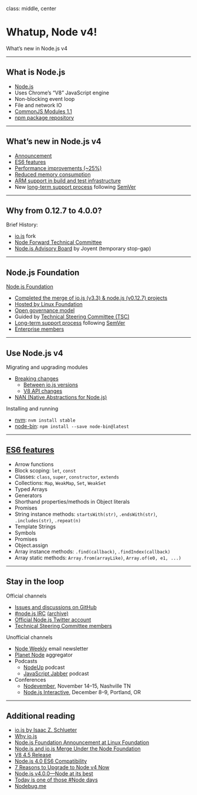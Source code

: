 class: middle, center

Whatup, Node v4!
===============

What’s new in Node.js v4

---

## What is Node.js

- [Node.js](http://nodejs.org)
- Uses Chrome’s “V8” JavaScript engine
- Non-blocking event loop
- File and network IO
- [CommonJS Modules 1.1](http://wiki.commonjs.org/wiki/Modules/1.1)
- [npm package repository](npmjs.com)

---

## What’s new in Node.js v4

- [Announcement](https://nodejs.org/en/blog/release/v4.0.0/)
- [ES6 features](https://nodejs.org/en/docs/es6/)
- [Performance improvements (~25%)](http://apmblog.dynatrace.com/2015/09/05/all-you-need-to-know-about-node-js-4-0/)
- [Reduced memory consumption](https://github.com/nodejs/node/issues/2522#issuecomment-138501907)
- [ARM support in build and test infrastructure](https://github.com/nodejs/build)
- New [long-term support process](https://github.com/nodejs/LTS/#nodejs-long-term-support-working-group) following [SemVer](http://semver.org/)
 
---

## Why from 0.12.7 to 4.0.0?

Brief History:

- [io.js](http://blog.izs.me/post/104685388058/iojs) fork
- [Node Forward Technical Committee](http://nodeforward.org/)
- [Node.js Advisory Board](https://www.joyent.com/blog/node-js-advisory-board) by Joyent (temporary stop-gap)

---

## Node.js Foundation

[Node.js Foundation](https://nodejs.org/en/foundation/)

- [Completed the merge of io.js (v3.3) & node.js (v0.12.7) projects](https://github.com/nodejs/node/issues/978)
- [Hosted by Linux Foundation](http://www.linuxfoundation.org/news-media/announcements/2015/06/nodejs-foundation-advances-community-collaboration-announces-new)
- [Open governance model](https://github.com/nodejs/node/blob/master/GOVERNANCE.md#technical-committee)
- Guided by [Technical Steering Committee (TSC)](https://github.com/nodejs/node/blob/master/GOVERNANCE.md#technical-committee)
- [Long-term support process](https://github.com/nodejs/LTS/#nodejs-long-term-support-working-group) following [SemVer](http://semver.org/)
- [Enterprise members](https://nodejs.org/en/foundation/members/)

---

## Use Node.js v4

Migrating and upgrading modules

- [Breaking changes](https://github.com/nodejs/LTS/wiki/Breaking-changes-between-v0.12-and-next-LTS-release)
  - [Between io.js versions](https://github.com/nodejs/node/wiki/Breaking-Changes)
  - [V8 API changes](https://docs.google.com/document/d/1g8JFi8T_oAE_7uAri7Njtig7fKaPDfotU6huOa1alds/edit?pli=1)
- [NAN (Native Abstractions for Node.js)](https://github.com/nodejs/nan)

Installing and running

- [nvm](https://github.com/creationix/nvm):  `nvm install stable`
- [node-bin](https://www.npmjs.com/package/node-bin): `npm install --save node-bin@latest`

---

## [ES6 features](https://nodejs.org/en/docs/es6/)

- Arrow functions
- Block scoping: `let`, `const`
- Classes: `class`, `super`, `constructor`, `extends`
- Collections: `Map`, `WeakMap`, `Set`, `WeakSet`
- Typed Arrays
- Generators
- Shorthand properties/methods in Object literals
- Promises
- String instance methods: `startsWith(str)`, `.endsWith(str)`, `.includes(str)`, `.repeat(n)`
- Template Strings
- Symbols
- Promises
- Object.assign
- Array instance methods: `.find(callback)`, `.findIndex(callback)`
- Array static methods: `Array.from(arrayLike)`, `Array.of(e0, e1, ...)`

---

## Stay in the loop

Official channels

- [Issues and discussions on GitHub](https://github.com/nodejs/node/issues)
- [#node.js IRC](http://webchat.freenode.net/?channels=node.js) [(archive)](http://logs.libuv.org/node.js/latest)
- [Official Node.js Twitter account](https://twitter.com/nodejs)
- [Technical Steering Committee members](https://nodejs.org/en/about/organization/)

Unofficial channels

- [Node Weekly](http://nodeweekly.com/) email newsletter
- [Planet Node](http://www.planetnodejs.com/) aggregator
- Podcasts
  - [NodeUp](http://nodeup.com/) podcast
  - [JavaScript Jabber](https://devchat.tv/js-jabber) podcast
- Conferences
  - [Nodevember](http://nodevember.org), November 14–15, Nashville TN
  - [Node.js Interactive](http://events.linuxfoundation.org/events/node-interactive), December 8–9, Portland, OR

---

## Additional reading

- [io.js by Isaac Z. Schlueter](http://blog.izs.me/post/104685388058/iojs)
- [Why io.js](http://www.infoworld.com/article/2855057/application-development/why-iojs-decided-to-fork-nodejs.html)
- [Node.js Foundation Announcement at Linux Foundation](http://www.linuxfoundation.org/news-media/announcements/2015/06/nodejs-foundation-advances-community-collaboration-announces-new)
- [Node.js and io.js Merge Under the Node Foundation](http://www.infoq.com/news/2015/05/nodejs-iojs)
- [V8 4.5 Release](http://v8project.blogspot.com/2015/07/v8-45-release.html)
- [Node.js 4.0 ES6 Compatibility](https://kangax.github.io/compat-table/es6/#node4)
- [7 Reasons to Upgrade to Node v4 Now](http://www.cli-nerd.com/2015/09/09/7-reasons-to-upgrade-to-node-v4-now.html)
- [Node.js v4.0.0—Node at its best](https://medium.com/@nodesource/node-js-v4-0-0-node-at-its-best-54a93fd2e0c6)
- [Today is one of those #Node days](https://developer.ibm.com/opentech/2015/06/16/today-one-node-days-gonna-awesome)
- [Nodebug.me](https://nodebug.me/)